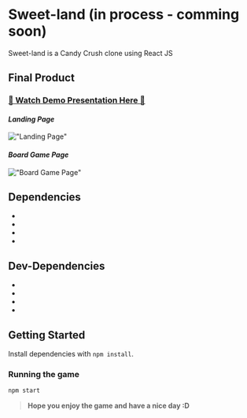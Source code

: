 # Sweet-land (in process - comming soon)

Sweet-land is a Candy Crush clone using React JS

## Final Product

### [👋 Watch Demo Presentation Here 👋]()

#### _Landing Page_

!["Landing Page"]()

#### _Board Game Page_

!["Board Game Page"]()

## Dependencies
-
-
-
-


## Dev-Dependencies
-
-
-
-

## Getting Started

Install dependencies with `npm install`.

### Running the game 

```sh
npm start
```

> **Hope you enjoy the game and have a nice day :D**



